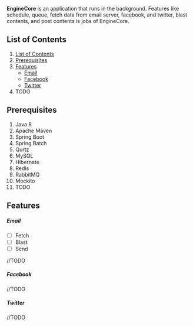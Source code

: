 **EngineCore** is an application that runs in the background. Features like schedule, queue, fetch data from email server, facebook, and twitter, blast contents, and post contents is jobs of EngineCore.

## List of Contents

1. [List of Contents](#list-ofcontents)
2. [Prerequisites](#prerequisites)
3. [Features](#features)
	- [Email](#email)
	- [Facebook](#facebook)
	- [Twitter](#twitter)
4. TODO

## Prerequisites
1. Java 8
2. Apache Maven
3. Spring Boot
4. Spring Batch
5. Qurtz
6. MySQL
7. Hibernate
8. Redis
9. RabbitMQ
10. Mockito 
11. TODO

## Features

##### Email

- [ ] Fetch
- [ ] Blast
- [ ] Send

//TODO

##### Facebook

//TODO

##### Twitter

 //TODO